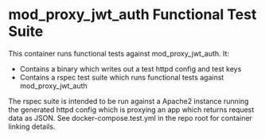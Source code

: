 mod_proxy_jwt_auth Functional Test Suite
========================================

This container runs functional tests against mod_proxy_jwt_auth.  It:

- Contains a binary which writes out a test httpd config and test keys
- Contains a rspec test suite which runs functional tests against mod_proxy_jwt_auth

The rspec suite is intended to be run against a Apache2 instance running the generated httpd config which is proxying an app which returns request data as JSON.
See docker-compose.test.yml in the repo root for container linking details.
